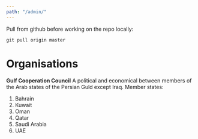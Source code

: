 ```yaml
---
path: "/admin/"
---
```


Pull from github before working on the repo locally:

`git pull origin master`

# Organisations

**Gulf Cooperation Council** A political and economical between members of the Arab states of the Persian Guld except Iraq. Member states:
1. Bahrain
2. Kuwait
3. Oman
4. Qatar
5. Saudi Arabia
6. UAE
